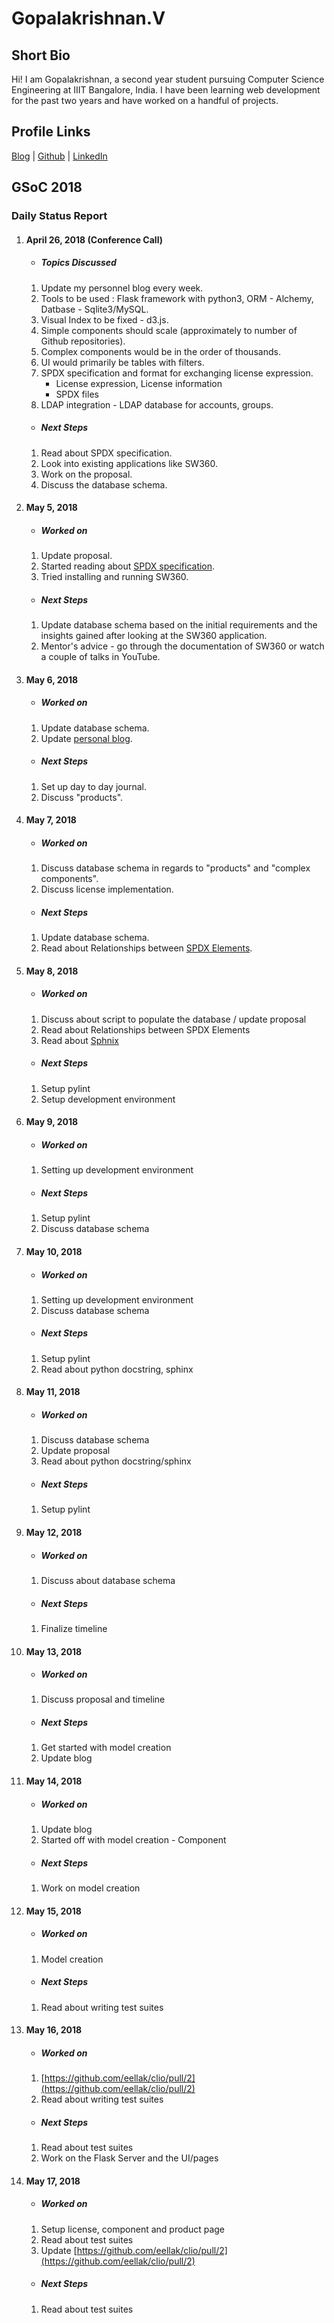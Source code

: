 # Gopalakrishnan.V

## Short Bio

Hi! I am Gopalakrishnan, a second year student pursuing Computer Science Engineering at IIIT Bangalore, India. I have been learning web development for the past two years and have worked on a handful of projects. 

## Profile Links
[Blog](https://gopuvenkat.github.io/) | [Github](https://github.com/gopuvenkat) | [LinkedIn](https://www.linkedin.com/in/gopuvenkat/)

## GSoC 2018

### Daily Status Report

1. #### April 26, 2018 (Conference Call)
    * ##### Topics Discussed
	1. Update my personnel blog every week.
	2. Tools to be used : Flask framework with python3, ORM - Alchemy, Datbase - Sqlite3/MySQL.
	3. Visual Index to be fixed - d3.js.
	4. Simple components should scale (approximately to number of Github repositories).
	5. Complex components would be in the order of thousands.
	6. UI would primarily be tables with filters.
	7. SPDX specification and format for exchanging license expression.
	    * License expression, License information
	    * SPDX files
	8. LDAP integration - LDAP database for accounts, groups.
    * ##### Next Steps
	1. Read about SPDX specification.
	2. Look into existing applications like SW360.
	3. Work on the proposal.
	4. Discuss the database schema.
2. #### May 5, 2018
    * ##### Worked on
	1. Update proposal.
	2. Started reading about [SPDX specification](https://spdx.org/spdx-specification-21-web-version).
	3. Tried installing and running SW360.
    * ##### Next Steps
	1. Update database schema based on the initial requirements and the insights gained after looking at the SW360 application.
	2. Mentor's advice - go through the documentation of SW360 or watch a couple of talks in YouTube.
3. #### May 6, 2018
    * ##### Worked on
	1. Update database schema.
	2. Update [personal blog](https://gopuvenkat.github.io/).
    * ##### Next Steps
	1. Set up day to day journal.
	2. Discuss "products".
4. #### May 7, 2018
    * ##### Worked on
	1. Discuss database schema in regards to "products" and "complex components".
	2. Discuss license implementation.
    * ##### Next Steps
	1. Update database schema.
	2. Read about Relationships between [SPDX Elements](https://spdx.org/spdx-specification-21-web-version#h.apg85dj5o8wx).
5. #### May 8, 2018
    * ##### Worked on
	1. Discuss about script to populate the database / update proposal
	2. Read about Relationships between SPDX Elements
	3. Read about [Sphnix](http://www.sphinx-doc.org/en/master/)
    * ##### Next Steps
	1. Setup pylint
	2. Setup development environment
6. #### May 9, 2018
    * ##### Worked on
	1. Setting up development environment
    * ##### Next Steps
	1. Setup pylint
	2. Discuss database schema
7. #### May 10, 2018
    * ##### Worked on
	1. Setting up development environment
	2. Discuss database schema
    * ##### Next Steps
	1. Setup pylint
	2. Read about python docstring, sphinx
8. #### May 11, 2018
    * ##### Worked on
	1. Discuss database schema
	2. Update proposal
	3. Read about python docstring/sphinx
    * ##### Next Steps
	1. Setup pylint
9. #### May 12, 2018
    * ##### Worked on
	1. Discuss about database schema
    * ##### Next Steps
	1. Finalize timeline
10. #### May 13, 2018
    * ##### Worked on
	1. Discuss proposal and timeline
    * ##### Next Steps
	1. Get started with model creation
	2. Update blog
11. #### May 14, 2018
    * ##### Worked on
	1. Update blog
	2. Started off with model creation - Component
    * ##### Next Steps
	1. Work on model creation
12. #### May 15, 2018
    * ##### Worked on
	1. Model creation
    * ##### Next Steps
	1. Read about writing test suites
13. #### May 16, 2018
    * ##### Worked on
	1. [https://github.com/eellak/clio/pull/2](https://github.com/eellak/clio/pull/2)
	2. Read about writing test suites
    * ##### Next Steps
	1. Read about test suites
	2. Work on the Flask Server and the UI/pages
14. #### May 17, 2018
    * ##### Worked on
	1. Setup license, component and product page
	2. Read about test suites
	3. Update [https://github.com/eellak/clio/pull/2](https://github.com/eellak/clio/pull/2)
    * ##### Next Steps
	1. Read about test suites
